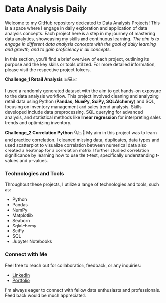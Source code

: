 # Data Analysis Daily 

Welcome to my GitHub repository dedicated to Data Analysis Projects! This is a space where I engage in daily exploration 
and application of data analysis concepts. Each project here is a step in my journey of mastering data analytics, 
showcasing my skills and continuous learning.
*The aim is to engage in different data analysis concepts with the goal of daily learning and growth, and to gain proficiency in all concepts.*

In this section, you'll find a brief overview of each project, outlining its purpose and the key skills or tools utilized. For more detailed information, please visit the respective project folders.

**Challenge_1 Retail Analysis** 📊💻📈

I used a randomly generated dataset with the aim to get hands-on exposure to the data analysis workflow. 
This project involved cleaning and analyzing retail data using Python (**Pandas, NumPy, SciPy, SQLAlchemy**)
and SQL, focusing on inventory management and sales trend analysis. Skills developed include data preprocessing, 
SQL querying for advanced analysis, and statistical methods like **linear regression** for interpreting sales trends and optimizing inventory.

**Challenge_2 Correlation Python** 🔍📉🔢
My aim in this project was to learn and practice  correlation. I cleaned missing data, duplicates, data types
and used scatterplot to visualize correlation between numerical data also created a heatmap for a correlation
matrix.I further studied correlation significance by learning how to use the t-test, specifically understanding t-values and p-values.


### Technologies and Tools

Throughout these projects, I utilize a range of technologies and tools, such as:

- Python
- Pandas
- NumPy
- Matplotlib
- Seaborn
- Sqlalchemy
- SciPy 
- SQL
- Jupyter Notebooks
  


### Connect with Me

Feel free to reach out for collaboration, feedback, or any inquiries:

- [LinkedIn](https://www.linkedin.com/in/alerdo-ballabani-450a85283/)
- [Portfolio](https://alerdo-ballabani.co.uk/)

I'm always eager to connect with fellow data enthusiasts and professionals.
Feed back would be much appreciated.

